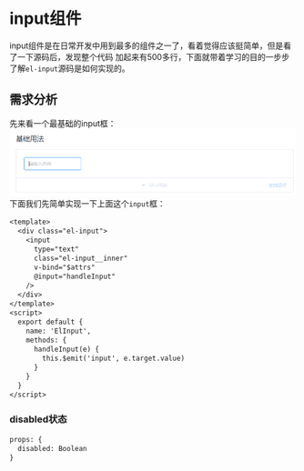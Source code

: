 # input组件
input组件是在日常开发中用到最多的组件之一了，看着觉得应该挺简单，但是看了一下源码后，发现整个代码 加起来有500多行，下面就带着学习的目的一步步了解`el-input`源码是如何实现的。
## 需求分析
先来看一个最基础的input框：
![2](../img/input/2.png)
下面我们先简单实现一下上面这个`input`框：
```vue
<template>
  <div class="el-input">
    <input 
      type="text"
      class="el-input__inner"
      v-bind="$attrs"
      @input="handleInput"
    />
  </div>
</template>
<script>
  export default {
    name: 'ElInput',
    methods: {
      handleInput(e) {
        this.$emit('input', e.target.value)
      }
    }
  }
</script>
```
### disabled状态
```vue 
props: {
  disabled: Boolean
}
```
